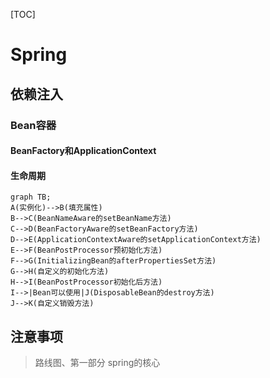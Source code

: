 [TOC]

# Spring

## 依赖注入

### Bean容器

#### BeanFactory和ApplicationContext

#### 生命周期

```mermaid
graph TB;
A(实例化)-->B(填充属性)
B-->C(BeanNameAware的setBeanName方法)
C-->D(BeanFactoryAware的setBeanFactory方法)
D-->E(ApplicationContextAware的setApplicationContext方法)
E-->F(BeanPostProcessor预初始化方法)
F-->G(InitializingBean的afterPropertiesSet方法)
G-->H(自定义的初始化方法)
H-->I(BeanPostProcessor初始化后方法)
I-->|Bean可以使用|J(DisposableBean的destroy方法)
J-->K(自定义销毁方法)
```

## 注意事项

> 路线图、第一部分 spring的核心
